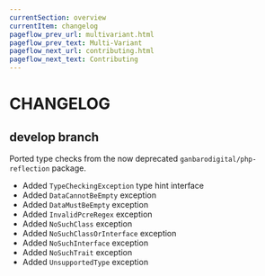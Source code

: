 ```yaml
---
currentSection: overview
currentItem: changelog
pageflow_prev_url: multivariant.html
pageflow_prev_text: Multi-Variant
pageflow_next_url: contributing.html
pageflow_next_text: Contributing
---
```

# CHANGELOG

## develop branch

Ported type checks from the now deprecated `ganbarodigital/php-reflection` package.

- Added `TypeCheckingException` type hint interface
- Added `DataCannotBeEmpty` exception
- Added `DataMustBeEmpty` exception
- Added `InvalidPcreRegex` exception
- Added `NoSuchClass` exception
- Added `NoSuchClassOrInterface` exception
- Added `NoSuchInterface` exception
- Added `NoSuchTrait` exception
- Added `UnsupportedType` exception
